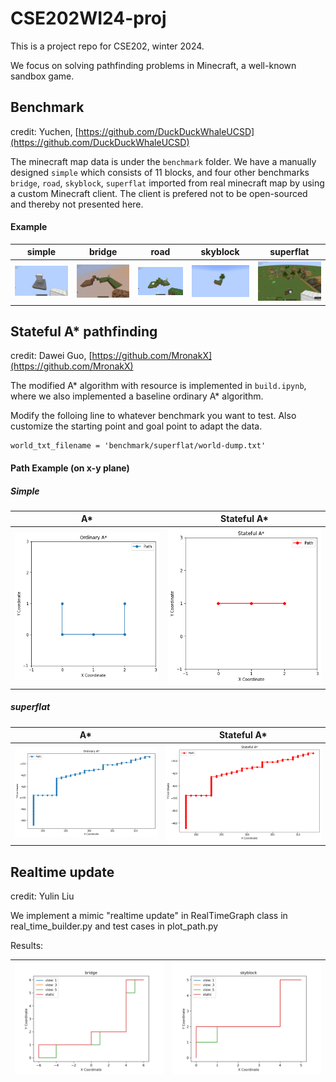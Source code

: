 # CSE202WI24-proj

This is a project repo for CSE202, winter 2024.

We focus on solving pathfinding problems in Minecraft, a well-known sandbox game.

## Benchmark

credit: Yuchen, [https://github.com/DuckDuckWhaleUCSD](https://github.com/DuckDuckWhaleUCSD)

The minecraft map data is under the `benchmark` folder. We have a manually designed `simple` which consists of 11 blocks, and four other benchmarks `bridge`, `road`, `skyblock`, `superflat` imported from real minecraft map by using a custom Minecraft client. The client is prefered not to be open-sourced and thereby not presented here.

#### Example

|            simple            |            bridge            |           road           |             skyblock             |             superflat             |
| :--------------------------: | :--------------------------: | :----------------------: | :------------------------------: | :--------------------------------: |
| ![simple](./assets/simple.png) | ![bridge](./assets/bridge.png) | ![road](./assets/road.png) | ![skyblock](./assets/skyblock.png) | ![superflat](./assets/superflat.png) |

## Stateful A* pathfinding

credit: Dawei Guo, [https://github.com/MronakX](https://github.com/MronakX)

The modified A* algorithm with resource is implemented in `build.ipynb`, where we also implemented a baseline ordinary A* algorithm.

Modify the folloing line to whatever benchmark you want to test. Also customize the starting point and goal point to adapt the data.

```
world_txt_filename = 'benchmark/superflat/world-dump.txt'
```

#### Path Example (on x-y plane)

##### Simple

|           A*           |       Stateful A*       |
| :---------------------: | :---------------------: |
| ![](./assets/ord_sqr.png) | ![](./assets/res_sqr.png) |

##### superflat

|            A*            |       Stateful A*       |
| :----------------------: | :----------------------: |
| ![](./assets/ord_path.png) | ![](./assets/res_path.png) |

## Realtime update

credit: Yulin Liu

We implement a mimic "realtime update" in RealTimeGraph class in real_time_builder.py and test cases in plot_path.py

Results:

| ![bridge](./assets/plot_bridge.png) | ![skyblock](./assets/plot_skyblock.png) |
| --------------------------------- | ------------------------------------- |
